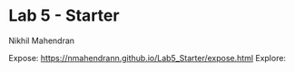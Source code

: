 # Lab 5 - Starter

Nikhil Mahendran

Expose: https://nmahendrann.github.io/Lab5_Starter/expose.html
Explore: 
